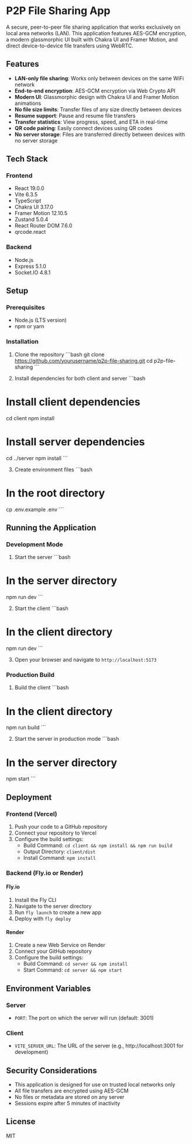 # P2P File Sharing App

A secure, peer-to-peer file sharing application that works exclusively on local area networks (LAN). This application features AES-GCM encryption, a modern glassmorphic UI built with Chakra UI and Framer Motion, and direct device-to-device file transfers using WebRTC.

## Features

- **LAN-only file sharing**: Works only between devices on the same WiFi network
- **End-to-end encryption**: AES-GCM encryption via Web Crypto API
- **Modern UI**: Glassmorphic design with Chakra UI and Framer Motion animations
- **No file size limits**: Transfer files of any size directly between devices
- **Resume support**: Pause and resume file transfers
- **Transfer statistics**: View progress, speed, and ETA in real-time
- **QR code pairing**: Easily connect devices using QR codes
- **No server storage**: Files are transferred directly between devices with no server storage

## Tech Stack

### Frontend
- React 19.0.0
- Vite 6.3.5
- TypeScript
- Chakra UI 3.17.0
- Framer Motion 12.10.5
- Zustand 5.0.4
- React Router DOM 7.6.0
- qrcode.react

### Backend
- Node.js
- Express 5.1.0
- Socket.IO 4.8.1

## Setup

### Prerequisites
- Node.js (LTS version)
- npm or yarn

### Installation

1. Clone the repository
\`\`\`bash
git clone https://github.com/yourusername/p2p-file-sharing.git
cd p2p-file-sharing
\`\`\`

2. Install dependencies for both client and server
\`\`\`bash
# Install client dependencies
cd client
npm install

# Install server dependencies
cd ../server
npm install
\`\`\`

3. Create environment files
\`\`\`bash
# In the root directory
cp .env.example .env
\`\`\`

## Running the Application

### Development Mode

1. Start the server
\`\`\`bash
# In the server directory
npm run dev
\`\`\`

2. Start the client
\`\`\`bash
# In the client directory
npm run dev
\`\`\`

3. Open your browser and navigate to `http://localhost:5173`

### Production Build

1. Build the client
\`\`\`bash
# In the client directory
npm run build
\`\`\`

2. Start the server in production mode
\`\`\`bash
# In the server directory
npm start
\`\`\`

## Deployment

### Frontend (Vercel)

1. Push your code to a GitHub repository
2. Connect your repository to Vercel
3. Configure the build settings:
   - Build Command: `cd client && npm install && npm run build`
   - Output Directory: `client/dist`
   - Install Command: `npm install`

### Backend (Fly.io or Render)

#### Fly.io
1. Install the Fly CLI
2. Navigate to the server directory
3. Run `fly launch` to create a new app
4. Deploy with `fly deploy`

#### Render
1. Create a new Web Service on Render
2. Connect your GitHub repository
3. Configure the build settings:
   - Build Command: `cd server && npm install`
   - Start Command: `cd server && npm start`

## Environment Variables

### Server
- `PORT`: The port on which the server will run (default: 3001)

### Client
- `VITE_SERVER_URL`: The URL of the server (e.g., http://localhost:3001 for development)

## Security Considerations

- This application is designed for use on trusted local networks only
- All file transfers are encrypted using AES-GCM
- No files or metadata are stored on any server
- Sessions expire after 5 minutes of inactivity

## License

MIT
